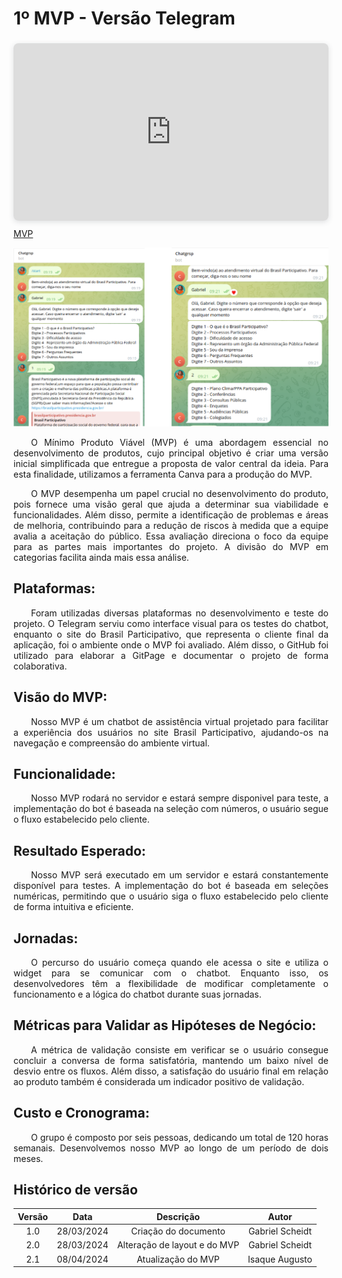 # **1º MVP - Versão Telegram**

<div style="position: relative; width: 100%; height: 0; padding-top: 56.2500%;
 padding-bottom: 0; box-shadow: 0 2px 8px 0 rgba(63,69,81,0.16); margin-top: 1.6em; margin-bottom: 0.9em; overflow: hidden;
 border-radius: 8px; will-change: transform;">
  <iframe loading="lazy" style="position: absolute; width: 100%; height: 100%; top: 0; left: 0; border: none; padding: 0;margin: 0;"
    src="https:&#x2F;&#x2F;www.canva.com&#x2F;design&#x2F;DAGB1eJv_gI&#x2F;3iuK7XZImEUn--5-2PkJbQ&#x2F;view?embed" allowfullscreen="allowfullscreen" allow="fullscreen">
  </iframe>
</div>
<a href="https:&#x2F;&#x2F;www.canva.com&#x2F;design&#x2F;DAGB1eJv_gI&#x2F;3iuK7XZImEUn--5-2PkJbQ&#x2F;view?utm_content=DAGB1eJv_gI&amp;utm_campaign=designshare&amp;utm_medium=embeds&amp;utm_source=link" target="_blank" rel="noopener">MVP</a>


![imagem_telegram](../images/Teste_chatbot.png)

<p align="justify">&emsp;&emsp;O Mínimo Produto Viável (MVP) é uma abordagem essencial no desenvolvimento de produtos, cujo principal objetivo é criar uma versão inicial simplificada que entregue a proposta de valor central da ideia. Para esta finalidade, utilizamos a ferramenta Canva para a produção do MVP.</p>

<p align="justify">&emsp;&emsp;O MVP desempenha um papel crucial no desenvolvimento do produto, pois fornece uma visão geral que ajuda a determinar sua viabilidade e funcionalidades. Além disso, permite a identificação de problemas e áreas de melhoria, contribuindo para a redução de riscos à medida que a equipe avalia a aceitação do público. Essa avaliação direciona o foco da equipe para as partes mais importantes do projeto. A divisão do MVP em categorias facilita ainda mais essa análise.</p>

## **Plataformas:**

<p align="justify">&emsp;&emsp;Foram utilizadas diversas plataformas no desenvolvimento e teste do projeto. O Telegram serviu como interface visual para os testes do chatbot, enquanto o site do Brasil Participativo, que representa o cliente final da aplicação, foi o ambiente onde o MVP foi avaliado. Além disso, o GitHub foi utilizado para elaborar a GitPage e documentar o projeto de forma colaborativa.</p>

## **Visão do MVP:**

<p align="justify">&emsp;&emsp;Nosso MVP é um chatbot de assistência virtual projetado para facilitar a experiência dos usuários no site Brasil Participativo, ajudando-os na navegação e compreensão do ambiente virtual.</p>

## **Funcionalidade:**

<p align="justify">&emsp;&emsp;Nosso MVP rodará no servidor e estará sempre disponivel para teste, a implementação do bot é baseada na seleção com números, o usuário segue o fluxo estabelecido pelo cliente.</p>

## **Resultado Esperado:**

<p align="justify">&emsp;&emsp;Nosso MVP será executado em um servidor e estará constantemente disponível para testes. A implementação do bot é baseada em seleções numéricas, permitindo que o usuário siga o fluxo estabelecido pelo cliente de forma intuitiva e eficiente.</p>

## **Jornadas:**

<p align="justify">&emsp;&emsp;O percurso do usuário começa quando ele acessa o site e utiliza o widget para se comunicar com o chatbot. Enquanto isso, os desenvolvedores têm a flexibilidade de modificar completamente o funcionamento e a lógica do chatbot durante suas jornadas.</p>

## **Métricas para Validar as Hipóteses de Negócio:**

<p align="justify">&emsp;&emsp;A métrica de validação consiste em verificar se o usuário consegue concluir a conversa de forma satisfatória, mantendo um baixo nível de desvio entre os fluxos. Além disso, a satisfação do usuário final em relação ao produto também é considerada um indicador positivo de validação.</p>

## **Custo e Cronograma:**

<p align="justify">&emsp;&emsp;O grupo é composto por seis pessoas, dedicando um total de 120 horas semanais. Desenvolvemos nosso MVP ao longo de um período de dois meses.</p>



## Histórico de versão

| Versão |    Data    |           Descrição            |      Autor      |
|:------:|:----------:|:------------------------------:|:---------------:|
|  1.0   | 28/03/2024 | Criação do documento           | Gabriel Scheidt |
|  2.0   | 28/03/2024 |  Alteração de layout e do MVP  | Gabriel Scheidt |
|  2.1   | 08/04/2024 |       Atualização do MVP       | Isaque Augusto  |